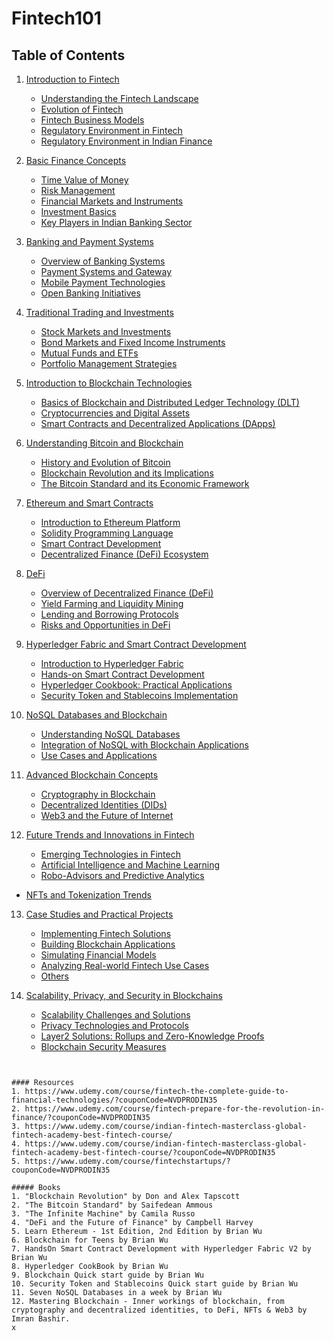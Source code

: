 # Fintech101

## Table of Contents

1. [Introduction to Fintech](#introduction-to-fintech)
   - [Understanding the Fintech Landscape](#00-understanding-fintech-landscape)
   - [Evolution of Fintech](#01-evolution-of-fintech)
   - [Fintech Business Models](#02-fintech-business-models)
   - [Regulatory Environment in Fintech](#03-regulatory-environment-in-fintech)
   - [Regulatory Environment in Indian Finance](#04-regulatory-environment-indian-finance)

2. [Basic Finance Concepts](#basic-finance-concepts)
   - [Time Value of Money](#00-time-value-of-money)
   - [Risk Management](#01-risk-management)
   - [Financial Markets and Instruments](#02-financial-markets-instruments)
   - [Investment Basics](#03-investment-basics)
   - [Key Players in Indian Banking Sector](#04-key-player-indian-banking-sector)

3. [Banking and Payment Systems](#banking-and-payment-systems)
   - [Overview of Banking Systems](#00-overview-of-banking-systems)
   - [Payment Systems and Gateway](#01-payment-systems-and-gateway)
   - [Mobile Payment Technologies](#02-mobile-payment-tech)
   - [Open Banking Initiatives](#03-open-banking-initiatives)

4. [Traditional Trading and Investments](#traditional-trading-investments)
   - [Stock Markets and Investments](#00-stock-markets-investments)
   - [Bond Markets and Fixed Income Instruments](#01-bond-markets-fixed-income-instruments)
   - [Mutual Funds and ETFs](#02-mutual-funds-etfs)
   - [Portfolio Management Strategies](#03-portfolio-management-strategies)

5. [Introduction to Blockchain Technologies](#introduction-to-blockchain-technologies)
   - [Basics of Blockchain and Distributed Ledger Technology (DLT)](#00-basics-of-blockchain-dlt)
   - [Cryptocurrencies and Digital Assets](#01-cryptocurrency-digital-assets)
   - [Smart Contracts and Decentralized Applications (DApps)](#02-smart-contracts-decentralized-apps)

6. [Understanding Bitcoin and Blockchain](#understanding-bitcoin-blockchain)
   - [History and Evolution of Bitcoin](#00-history-evolution-of-bitcoin)
   - [Blockchain Revolution and its Implications](#01-blockchain-revolution-implications)
   - [The Bitcoin Standard and its Economic Framework](#02-bitcoin-standard-economic-framework)

7. [Ethereum and Smart Contracts](#ethereum-smart-contracts)
   - [Introduction to Ethereum Platform](#00-introduction-ethereum)
   - [Solidity Programming Language](#01-solidity-programming-language)
   - [Smart Contract Development](#02-smart-contract-development)
   - [Decentralized Finance (DeFi) Ecosystem](#03-defi-ecosystem)

8. [DeFi](#defi)
   - [Overview of Decentralized Finance (DeFi)](#00-overview-of-defi)
   - [Yield Farming and Liquidity Mining](#01-yield-farming-liquidity-mining)
   - [Lending and Borrowing Protocols](#02-lending-borrowing-protocols)
   - [Risks and Opportunities in DeFi](#03-risk-opportunities-defi)

9. [Hyperledger Fabric and Smart Contract Development](#hyperledger-fabric-smart-contract-dev)
   - [Introduction to Hyperledger Fabric](#00-intro-to-hyperledger-fabric)
   - [Hands-on Smart Contract Development](#01-hands-on-smart-contract-development)
   - [Hyperledger Cookbook: Practical Applications](#02-hyperledger-cookbook)
   - [Security Token and Stablecoins Implementation](#03-security-token-stablecoins)

10. [NoSQL Databases and Blockchain](#nosql-databases-blockchain)
    - [Understanding NoSQL Databases](#00-understanding-no-sql-databases)
    - [Integration of NoSQL with Blockchain Applications](#01-integration-of-nosql-with-blockchainapps)
    - [Use Cases and Applications](#02-usecases-applications)

11. [Advanced Blockchain Concepts](#advanced-blockchain-concepts)
    - [Cryptography in Blockchain](#00-crypto-in-blockchain)
    - [Decentralized Identities (DIDs)](#01-decentralized-identities)
    - [Web3 and the Future of Internet](#02-web3-future-of-internet)

12. [Future Trends and Innovations in Fintech](#future-trends)
    - [Emerging Technologies in Fintech](#00-emerging-fintech)
    - [Artificial Intelligence and Machine Learning](#01-ai-ml)
    - [Robo-Advisors and Predictive Analytics](#02-robo-advisors-pred-analytics)
   

 - [NFTs and Tokenization Trends](#03-nfts-tokenization-trends)

13. [Case Studies and Practical Projects](#case-studies)
    - [Implementing Fintech Solutions](#00-implementing-fintech-sols)
    - [Building Blockchain Applications](#01-building-blockchain-apps)
    - [Simulating Financial Models](#02-simulating-financial-models)
    - [Analyzing Real-world Fintech Use Cases](#03-analysing-realworld-fintech-usecases)
    - [Others](#04-others)

14. [Scalability, Privacy, and Security in Blockchains](#scalability-privacy-in-blockchains)
    - [Scalability Challenges and Solutions](#00-scalability-challenges-solutions)
    - [Privacy Technologies and Protocols](#01-privacy-tech-protocols)
    - [Layer2 Solutions: Rollups and Zero-Knowledge Proofs](#02-layer2-solutions-rollups-zeroknowledge-proofs)
    - [Blockchain Security Measures](#03-blockchain-security-measures)
```


#### Resources
1. https://www.udemy.com/course/fintech-the-complete-guide-to-financial-technologies/?couponCode=NVDPRODIN35
2. https://www.udemy.com/course/fintech-prepare-for-the-revolution-in-finance/?couponCode=NVDPRODIN35
3. https://www.udemy.com/course/indian-fintech-masterclass-global-fintech-academy-best-fintech-course/
4. https://www.udemy.com/course/indian-fintech-masterclass-global-fintech-academy-best-fintech-course/?couponCode=NVDPRODIN35
5. https://www.udemy.com/course/fintechstartups/?couponCode=NVDPRODIN35 

##### Books
1. "Blockchain Revolution" by Don and Alex Tapscott
2. "The Bitcoin Standard" by Saifedean Ammous
3. "The Infinite Machine" by Camila Russo
4. "DeFi and the Future of Finance" by Campbell Harvey
5. Learn Ethereum - 1st Edition, 2nd Edition by Brian Wu
6. Blockchain for Teens by Brian Wu
7. HandsOn Smart Contract Development with Hyperledger Fabric V2 by Brian Wu
8. Hyperledger CookBook by Brian Wu
9. Blockchain Quick start guide by Brian Wu
10. Security Token and Stablecoins Quick start guide by Brian Wu
11. Seven NoSQL Databases in a week by Brian Wu
12. Mastering Blockchain - Inner workings of blockchain, from cryptography and decentralized identities, to DeFi, NFTs & Web3 by Imran Bashir.
x
